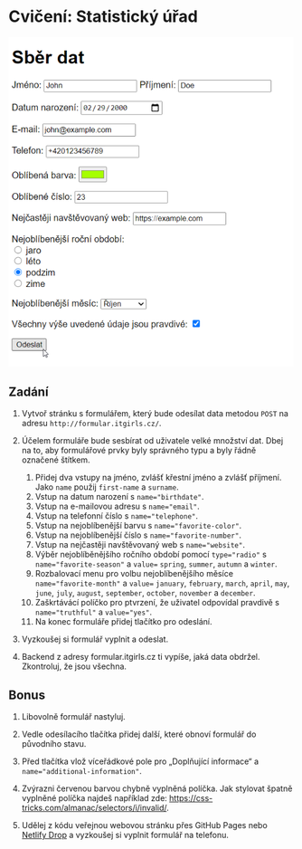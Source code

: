 # Cvičení: Statistický úřad

![Ukázka](screen.png)

## Zadání

1. Vytvoř stránku s formulářem, který bude odesílat data metodou `POST` na adresu `http://formular.itgirls.cz/`.

1. Účelem formuláře bude sesbírat od uživatele velké množství dat. Dbej na to, aby formulářové prvky byly správného typu a byly řádně označené štítkem.

   1. Přidej dva vstupy na jméno, zvlášť křestní jméno a zvlášť příjmení. Jako `name` použij `first-name` a `surname`.
   1. Vstup na datum narození s `name="birthdate"`.
   1. Vstup na e-mailovou adresu s `name="email"`.
   1. Vstup na telefonní číslo s `name="telephone"`.
   1. Vstup na nejoblíbenější barvu s `name="favorite-color"`.
   1. Vstup na nejoblíbenější číslo s `name="favorite-number"`.
   1. Vstup na nejčastěji navštěvovaný web s `name="website"`.
   1. Výběr nejoblíběnějšího ročního období pomocí `type="radio"` s `name="favorite-season"` a `value=` `spring`, `summer`, `autumn` a `winter`.
   1. Rozbalovací menu pro volbu nejoblíbenějšího měsíce `name="favorite-month"` a `value=` `january`, `february`, `march`, `april`, `may`, `june`, `july`, `august`, `september`, `october`, `november` a `december`.
   1. Zaškrtávácí políčko pro ptvrzení, že uživatel odpovídal pravdivě s `name="truthful"` a `value="yes"`.
   1. Na konec formuláře přidej tlačítko pro odeslání.

1. Vyzkoušej si formulář vyplnit a odeslat.

1. Backend z adresy formular.itgirls.cz ti vypíše, jaká data obdržel. Zkontroluj, že jsou všechna.

## Bonus

1. Libovolně formulář nastyluj.

1. Vedle odesílacího tlačítka přidej další, které obnoví formulář do původního stavu.

1. Před tlačítka vlož víceřádkové pole pro „Doplňující informace“ a `name="additional-information"`.

1. Zvýrazni červenou barvou chybně vyplněná políčka. Jak stylovat špatně vyplněné políčka najdeš například zde: https://css-tricks.com/almanac/selectors/i/invalid/.

1. Udělej z kódu veřejnou webovou stránku přes GitHub Pages nebo [Netlify Drop](https://app.netlify.com/drop) a vyzkoušej si vyplnit formulář na telefonu.
